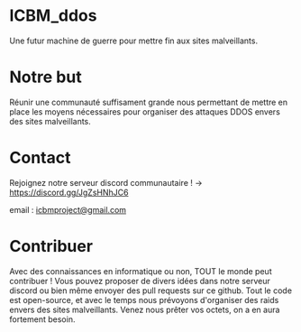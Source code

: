 # ICBM_ddos
Une futur machine de guerre pour mettre fin aux sites malveillants.

# Notre but
Réunir une communauté suffisament grande nous permettant de mettre en place les moyens nécessaires pour organiser des attaques DDOS envers des sites malveillants.

# Contact
Rejoignez notre serveur discord communautaire ! -> https://discord.gg/JgZsHNhJC6

email : icbmproject@gmail.com

# Contribuer
Avec des connaissances en informatique ou non, TOUT le monde peut contribuer ! Vous pouvez proposer de divers idées dans notre serveur discord ou bien même envoyer des pull requests sur ce github. Tout le code est open-source, et avec le temps nous prévoyons d'organiser des raids envers des sites malveillants. Venez nous prêter vos octets, on a en aura fortement besoin.
